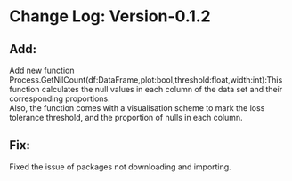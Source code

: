 # Change Log: Version-0.1.2
## Add:
Add new function Process.GetNilCount(df:DataFrame,plot:bool,threshold:float,width:int):This function calculates the null values in each column of the data set and their corresponding proportions.  
Also, the function comes with a visualisation scheme to mark the loss tolerance threshold, and the proportion of nulls in each column.
## Fix:
Fixed the issue of packages not downloading and importing.
